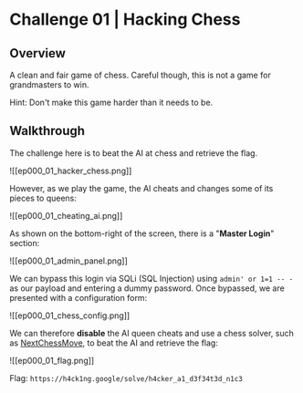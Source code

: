 # Challenge 01 | Hacking Chess

## Overview

A clean and fair game of chess. Careful though, this is not a game for grandmasters to win.

Hint: Don't make this game harder than it needs to be.

## Walkthrough

The challenge here is to beat the AI at chess and retrieve the flag.

![[ep000_01_hacker_chess.png]]

However, as we play the game, the AI cheats and changes some of its pieces to queens:

![[ep000_01_cheating_ai.png]]

As shown on the bottom-right of the screen, there is a "**Master Login**" section:

![[ep000_01_admin_panel.png]]

We can bypass this login via SQLi (SQL Injection) using `admin' or 1=1 -- -` as our payload and entering a dummy password.  Once bypassed, we are presented with a configuration form:

![[ep000_01_chess_config.png]]

We can therefore **disable** the AI queen cheats and use a chess solver, such as [NextChessMove](https://nextchessmove.com/), to beat the AI and retrieve the flag:

![[ep000_01_flag.png]]

Flag: `https://h4ck1ng.google/solve/h4cker_a1_d3f34t3d_n1c3`

